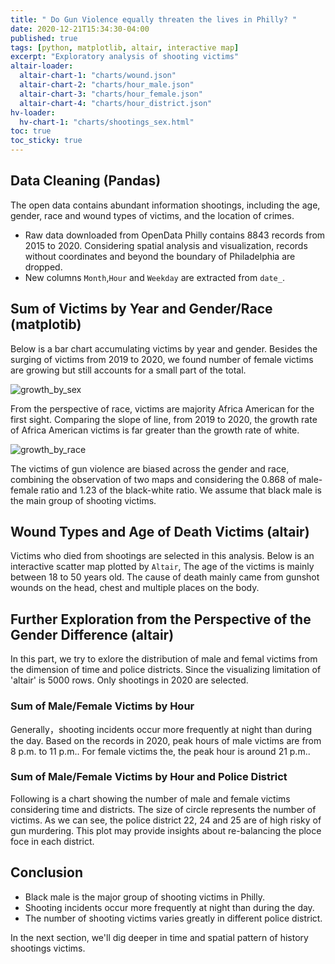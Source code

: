 ```yaml
---
title: " Do Gun Violence equally threaten the lives in Philly? "
date: 2020-12-21T15:34:30-04:00
published: true
tags: [python, matplotlib, altair, interactive map]
excerpt: "Exploratory analysis of shooting victims"
altair-loader:
  altair-chart-1: "charts/wound.json"
  altair-chart-2: "charts/hour_male.json"
  altair-chart-3: "charts/hour_female.json"
  altair-chart-4: "charts/hour_district.json"
hv-loader:
  hv-chart-1: "charts/shootings_sex.html"
toc: true
toc_sticky: true
---
```


## Data Cleaning (Pandas)
The open data contains abundant information shootings, including the age, gender, race and wound types of victims, and the location of crimes.
- Raw data downloaded from OpenData Philly contains 8843 records from 2015 to 2020. Considering spatial analysis and visualization, records without coordinates and beyond the boundary of Philadelphia are dropped.
- New columns `Month`,`Hour` and `Weekday` are extracted from `date_`.


## Sum of Victims by Year and Gender/Race (matplotib)

Below is a bar chart accumulating victims by year and gender. Besides the surging of victims from 2019 to 2020, we found number of female victims are growing but still accounts for a small part of the total.

![growth_by_sex](https://raw.githubusercontent.com/ihcgnahz/shooting_victims/master/charts/growth_by_sex.png)

From the perspective of race, victims are majority Africa American for the first sight. Comparing the slope of line, from 2019 to 2020, the growth rate of Africa American victims is far greater than the growth rate of white.

![growth_by_race](https://raw.githubusercontent.com/ihcgnahz/shooting_victims/master/charts/growth_by_race.png)

The victims of gun violence are biased across the gender and race, combining the observation of two maps and considering the 0.868 of male-female ratio and 1.23 of the black-white ratio. We assume that black male is the main group of shooting victims.

## Wound Types and Age of Death Victims (altair)

Victims who died from shootings are selected in this analysis. Below is an interactive scatter map plotted by `Altair`, The age of the victims is mainly between 18 to 50 years old. The cause of death mainly came from gunshot wounds on the head, chest and multiple places on the body.

<div id="altair-chart-1"></div>

## Further Exploration from the Perspective of the Gender Difference (altair)
In this part, we try to exlore the distribution of male and femal victims from the dimension of time and police districts. Since the visualizing limitation of 'altair' is 5000 rows. Only shootings in 2020 are selected.

### Sum of Male/Female Victims by Hour
Generally，shooting incidents occur more frequently at night than during the day. Based on the records in 2020, peak hours of male victims are from 8 p.m. to 11 p.m.. For female victims the, the peak hour is around 21 p.m.. 

<div id="altair-chart-2"></div>

<div id="altair-chart-3"></div>

### Sum of Male/Female Victims by Hour and Police District
Following is a chart showing the number of male and female victims considering time and districts. The size of circle represents the number of victims. As we can see, the police district 22, 24 and 25 are of high risky of gun murdering. This plot may provide insights about re-balancing the ploce foce in each district.

<div id="altair-chart-4"></div>

## Conclusion
- Black male is the major group of shooting victims in Philly.
- Shooting incidents occur more frequently at night than during the day.
- The number of shooting victims varies greatly in different police district.

In the next section, we'll dig deeper in time and spatial pattern of history shootings victims.

<div id="hv-chart-1"></div>
